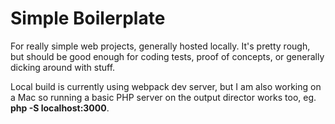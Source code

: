 # Simple Boilerplate
For really simple web projects, generally hosted locally. It's pretty rough, but should be good enough for coding tests, proof of concepts, or generally dicking around with stuff.

Local build is currently using webpack dev server, but I am also working on a Mac so running a basic PHP server on the output director works too, eg. __php -S localhost:3000__.
